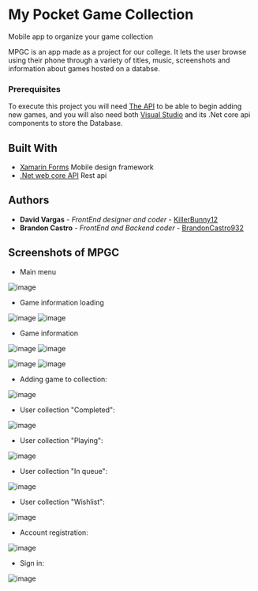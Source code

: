 # My Pocket Game Collection

 Mobile app to organize your game collection
 
 MPGC is an app made as a project for our college. 
 It lets the user browse using their phone through a variety of titles, music, screenshots and information about games hosted on a databse.
 
 
 ### Prerequisites
 
 To execute this project you will need [The API](https://github.com/BrandonCastro932/MPGC_API) to be able to begin adding new games, and you will also need both [Visual Studio](https://visualstudio.microsoft.com/es/) and its .Net core api components to store the Database.
 
 ## Built With
 
 * [Xamarin Forms](https://dotnet.microsoft.com/apps/xamarin/xamarin-forms) Mobile design framework
 * [.Net web core API](https://dotnet.microsoft.com/apps/aspnet/apis) Rest api

## Authors

* **David Vargas** - *FrontEnd designer and coder* - [KillerBunny12](https://github.com/KillerBunny12)
* **Brandon Castro** - *FrontEnd and Backend coder* - [BrandonCastro932](https://github.com/BrandonCastro932)

## Screenshots of MPGC

* Main menu

![image](https://user-images.githubusercontent.com/68369543/169970539-9226af9f-fb7e-4e44-aad5-f4fb7975eed4.png)

* Game information loading

![image](https://user-images.githubusercontent.com/68369543/169970607-7f961189-f7ad-44a4-9f8f-ec90b6bb8d54.png)
![image](https://user-images.githubusercontent.com/68369543/169971280-5429ba01-9702-4c7f-9c18-dea8d2df0592.png)


* Game information

![image](https://user-images.githubusercontent.com/68369543/169970654-44d450d6-16a2-4123-a7b5-958755dd7adc.png)
![image](https://user-images.githubusercontent.com/68369543/169970745-75afd401-874e-4da1-9ac5-0245f902aecc.png)

![image](https://user-images.githubusercontent.com/68369543/169971319-5b24c8ac-3625-4db2-a9e6-a88cf1a72d43.png)
![image](https://user-images.githubusercontent.com/68369543/169971378-61818792-1595-4bc1-b4cc-7bbad9902da5.png)


* Adding game to collection:

![image](https://user-images.githubusercontent.com/68369543/169971499-6e68e238-f3ad-4b52-ab96-d926ab2a7017.png)


* User collection "Completed":

![image](https://user-images.githubusercontent.com/68369543/169971642-59a614be-171b-4224-8539-ca4d38587208.png)


* User collection "Playing": 

![image](https://user-images.githubusercontent.com/68369543/169971725-857ace6d-7b7f-4cf1-b2b5-e774f9cccc0d.png)


* User collection "In queue":

![image](https://user-images.githubusercontent.com/68369543/169972211-2b6f95df-719e-4ce5-8281-b77724a6aef2.png)


* User collection "Wishlist":

![image](https://user-images.githubusercontent.com/68369543/169972299-ce5bb157-ec47-4cf5-a75a-ec8bf96dfe5f.png)


* Account registration:

![image](https://user-images.githubusercontent.com/68369543/169973207-ef147a0b-15e8-4ce7-857a-3ce1a451010c.png)


* Sign in:

![image](https://user-images.githubusercontent.com/68369543/169973426-30b11290-ae4d-4c24-9d05-e7ef37cbfb0c.png)






